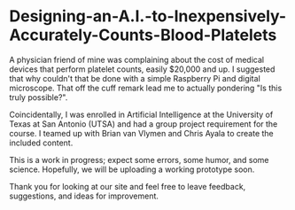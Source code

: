 # Designing-an-A.I.-to-Inexpensively-Accurately-Counts-Blood-Platelets

A physician friend of mine was complaining about the cost of medical devices that perform platelet counts, easily $20,000 and up.  I suggested that why couldn't that be done with a simple Raspberry Pi and digital microscope.  That off the cuff remark lead me to actually pondering "Is this truly possible?".  

Coincidentally, I was enrolled in Artificial Intelligence at the University of Texas at San Antonio (UTSA) and had a group project requirement for the course.  I teamed up with Brian van Vlymen and Chris Ayala to create the included content.  

This is a work in progress; expect some errors, some humor, and some science.  Hopefully, we will be uploading a working prototype soon.  

Thank you for looking at our site and feel free to leave feedback, suggestions, and ideas for improvement.
